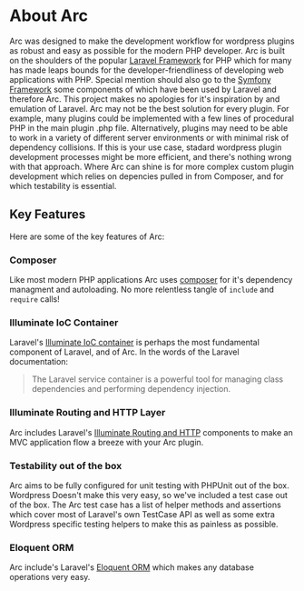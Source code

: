 # About Arc

Arc was designed to make the development workflow for wordpress plugins as robust and easy as possible for the modern PHP developer. Arc is built on the shoulders of the popular [Laravel Framework](laravel.com) for PHP which for many has made leaps bounds for the developer-friendliness of developing web applications with PHP. Special mention should also go to the [Symfony Framework](symfony.com) some components of which have been used by Laravel and therefore Arc. This project makes no apologies for it's inspiration by and emulation of Laravel. Arc may not be the best solution for every plugin. For example, many plugins could be implemented with a few lines of procedural PHP in the main plugin .php file. Alternatively, plugins may need to be able to work in a variety of different server environments or with minimal risk of dependency collisions. If this is your use case, stadard wordpress plugin development processes might be more efficient, and there's nothing wrong with that approach. Where Arc can shine is for more complex custom plugin development which relies on depencies pulled in from Composer, and for which testability is essential.

## Key Features

Here are some of the key features of Arc:

### Composer

Like most modern PHP applications Arc uses [composer](https://getcomposer.org/) for it's dependency managment and autoloading. No more relentless tangle of `include` and `require` calls!

### Illuminate IoC Container

Laravel's [Illuminate IoC container](https://laravel.com/master/5.4/container) is perhaps the most fundamental component of Laravel, and of Arc. In the words of the Laravel documentation:

> The Laravel service container is a powerful tool for managing class dependencies and performing dependency injection.

### Illuminate Routing and HTTP Layer

Arc includes Laravel's [Illuminate Routing and HTTP](https://laravel.com/docs/master/routing) components to make an MVC application flow a breeze with your Arc plugin.

### Testability out of the box

Arc aims to be fully configured for unit testing with PHPUnit out of the box. Wordpress Doesn't make this very easy, so we've included a test case out of the box. The Arc test case has a list of helper methods and assertions which cover most of Laravel's own TestCase API as well as some extra Wordpress specific testing helpers to make this as painless as possible.

### Eloquent ORM

Arc include's Laravel's [Eloquent ORM](https://laravel.com/docs/master/eloquent) which makes any database operations very easy.
